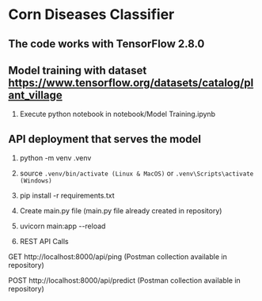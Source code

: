 # Corn Diseases Classifier

## The code works with TensorFlow 2.8.0

## Model training with dataset https://www.tensorflow.org/datasets/catalog/plant_village

1. Execute python notebook in notebook/Model Training.ipynb 

## API deployment that serves the model

1. python -m venv .venv

2. source `.venv/bin/activate (Linux & MacOS)` or `.venv\Scripts\activate (Windows)`

3. pip install -r requirements.txt

4. Create main.py file (main.py file already created in repository)

5. uvicorn main:app --reload

6. REST API Calls 

GET http://localhost:8000/api/ping (Postman collection available in repository)

POST http://localhost:8000/api/predict (Postman collection available in repository)
